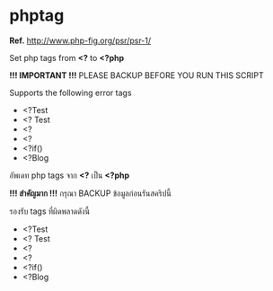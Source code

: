 phptag
======
<b>Ref.</b> http://www.php-fig.org/psr/psr-1/

Set php tags from <b>&lt;?</b> to <b>&lt;?php</b>

<b>!!! IMPORTANT !!!</b> PLEASE BACKUP BEFORE YOU RUN THIS SCRIPT

Supports the following error tags
<ul>
<li>&lt;?Test</li>
<li>&lt;? Test</li>
<li>&lt;? </li>
<li>&lt;?</li>
<li>&lt;?if()</li>
<li>&lt;?Blog</li>
</ul>

อัพเดท php tags จาก <b>&lt;?</b> เป็น <b>&lt;?php</b>

<b>!!! สำคัญมาก !!!</b> กรุณา BACKUP ข้อมูลก่อนรันสคริปนี้

รองรับ tags ที่ผิดพลาดดังนี้
<ul>
<li>&lt;?Test</li>
<li>&lt;? Test</li>
<li>&lt;? </li>
<li>&lt;?</li>
<li>&lt;?if()</li>
<li>&lt;?Blog</li>
</ul>
